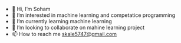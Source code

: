 - 👋 Hi, I’m Soham
- 👀 I’m interested in machine learning and competatice programming
- 🌱 I’m currently learning machine learning
- 💞️ I’m looking to collaborate on mahine learning project
- 📫 How to reach me skale5747@gmail.com

<!---
shrrrrr/shrrrrr is a ✨ special ✨ repository because its `README.md` (this file) appears on your GitHub profile.
You can click the Preview link to take a look at your changes.
--->
